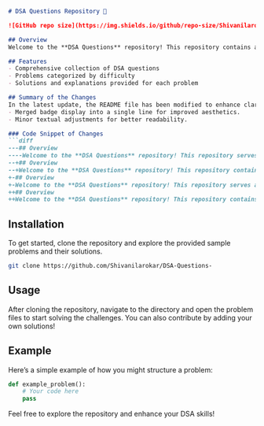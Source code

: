 ```markdown
# DSA Questions Repository 🤖

![GitHub repo size](https://img.shields.io/github/repo-size/Shivanilarokar/DSA-Questions-) ![GitHub stars](https://img.shields.io/github/stars/Shivanilarokar/DSA-Questions-) ![GitHub forks](https://img.shields.io/github/forks/Shivanilarokar/DSA-Questions-)

## Overview
Welcome to the **DSA Questions** repository! This repository contains a variety of DSA problems categorized by difficulty level, aimed at helping developers enhance their data structures and algorithms skills.

## Features
- Comprehensive collection of DSA questions
- Problems categorized by difficulty
- Solutions and explanations provided for each problem

## Summary of the Changes
In the latest update, the README file has been modified to enhance clarity and presentation. Notable changes include:
- Merged badge display into a single line for improved aesthetics.
- Minor textual adjustments for better readability.

### Code Snippet of Changes
```diff
---## Overview
----Welcome to the **DSA Questions** repository! This repository serves as a comprehensive resource for anyone looking to improve their understanding of data structures and algorithms.
--+## Overview
--+Welcome to the **DSA Questions** repository! This repository contains a variety of DSA problems categorized by difficulty level, aimed at helping developers enhance their data structures and algorithms skills.
+-## Overview
+-Welcome to the **DSA Questions** repository! This repository serves as a comprehensive resource for anyone looking to improve their understanding of data structures and algorithms.
++## Overview
++Welcome to the **DSA Questions** repository! This repository contains a variety of DSA problems categorized by difficulty level, aimed at helping developers enhance their data structures and algorithms skills.
```

## Installation
To get started, clone the repository and explore the provided sample problems and their solutions.

```bash
git clone https://github.com/Shivanilarokar/DSA-Questions-
```

## Usage
After cloning the repository, navigate to the directory and open the problem files to start solving the challenges. You can also contribute by adding your own solutions!

## Example
Here’s a simple example of how you might structure a problem:

```python
def example_problem():
    # Your code here
    pass
```

Feel free to explore the repository and enhance your DSA skills!
```